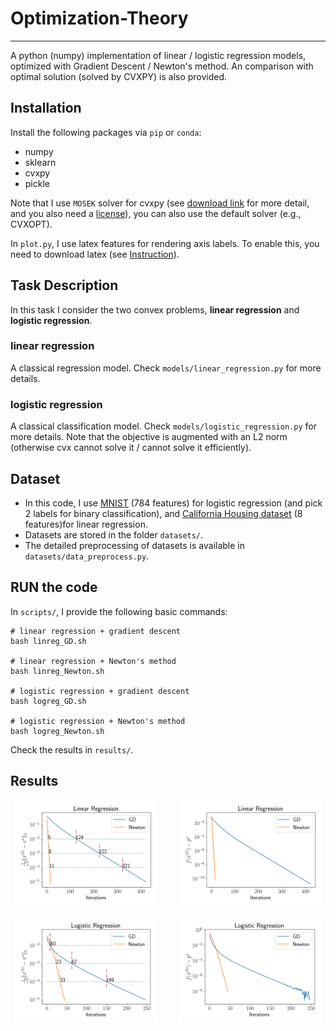 # Optimization-Theory
-----------------------
A python (numpy) implementation of linear / logistic regression models, optimized with Gradient Descent / Newton's method.
An comparison with optimal solution (solved by CVXPY) is also provided.

## Installation
Install the following packages via `pip` or `conda`:
* numpy
* sklearn
* cvxpy
* pickle

Note that I use `MOSEK` solver for cvxpy (see [download link](https://www.mosek.com/downloads/) for more detail, and you also need a [license](https://www.mosek.com/products/academic-licenses/)), you can also use the default solver (e.g., CVXOPT).

In `plot.py`, I use latex features for rendering axis labels. To enable this, you need to download latex (see [Instruction](https://patrickyoussef.com/blog/latex-plots/)).

## Task Description
In this task I consider the two convex problems, **linear regression** and **logistic regression**.
### linear regression
A classical regression model. Check `models/linear_regression.py` for more details.

### logistic regression
A classical classification model. Check `models/logistic_regression.py` for more details.
Note that the objective is augmented with an L2 norm (otherwise cvx cannot solve it / cannot solve it efficiently).

## Dataset
* In this code, I use [MNIST](http://yann.lecun.com/exdb/mnist/) (784 features) for logistic regression (and pick 2 labels for binary classification), and [California Housing dataset](https://scikit-learn.org/stable/datasets/real_world.html#california-housing-dataset)  (8 features)for linear regression.
* Datasets are stored in the folder `datasets/`.
* The detailed preprocessing of datasets is available in `datasets/data_preprocess.py`.

## RUN the code
In `scripts/`, I provide the following basic commands:
```shell
# linear regression + gradient descent
bash linreg_GD.sh

# linear regression + Newton's method
bash linreg_Newton.sh

# logistic regression + gradient descent
bash logreg_GD.sh

# logistic regression + Newton's method
bash logreg_Newton.sh
```
Check the results in `results/`.

## Results

<p align="center">
  <img alt="weight" src="https://github.com/noobyzy/Optimization-Theory/blob/main/results/linreg_weights.png" width="45%">
&nbsp; &nbsp; &nbsp; &nbsp;
  <img alt="objective" src="https://github.com/noobyzy/Optimization-Theory/blob/main/results/linreg_objective.png" width="45%">
</p>

<p align="center">
  <img alt="weight" src="https://github.com/noobyzy/Optimization-Theory/blob/main/results/logreg_weights.png" width="45%">
&nbsp; &nbsp; &nbsp; &nbsp;
  <img alt="objective" src="https://github.com/noobyzy/Optimization-Theory/blob/main/results/logreg_objective.png" width="45%">
</p>

